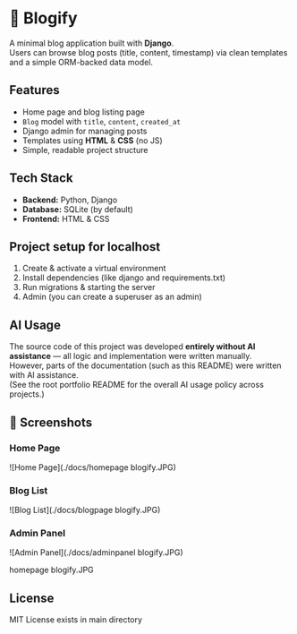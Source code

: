 # 📝 Blogify

A minimal blog application built with **Django**.  
Users can browse blog posts (title, content, timestamp) via clean templates and a simple ORM-backed data model.


##  Features
- Home page and blog listing page
- `Blog` model with `title`, `content`, `created_at`
- Django admin for managing posts
- Templates using **HTML** & **CSS** (no JS)
- Simple, readable project structure




## Tech Stack
- **Backend:** Python, Django  
- **Database:** SQLite (by default)  
- **Frontend:** HTML & CSS 





## Project setup for localhost

1. Create & activate a virtual environment
2. Install dependencies (like django and requirements.txt)
3. Run migrations & starting the server
4. Admin (you can create a superuser as an admin)



##  AI Usage
The source code of this project was developed **entirely without AI assistance** — all logic and implementation were written manually.  
However, parts of the documentation (such as this README) were written with AI assistance.  
(See the root portfolio README for the overall AI usage policy across projects.)


## 📸 Screenshots

### Home Page
![Home Page](./docs/homepage blogify.JPG)

### Blog List
![Blog List](./docs/blogpage blogify.JPG)

### Admin Panel
![Admin Panel](./docs/adminpanel blogify.JPG)

homepage blogify.JPG


##  License
MIT License exists in main directory
